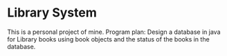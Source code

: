 # Library System
This is a personal project of mine.
Program plan: Design a database in java for Library books using book objects and the status of the books in the database.
